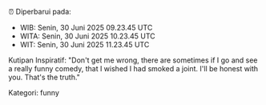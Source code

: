 ⏰ Diperbarui pada:
- WIB: Senin, 30 Juni 2025 09.23.45 UTC
- WITA: Senin, 30 Juni 2025 10.23.45 UTC
- WIT: Senin, 30 Juni 2025 11.23.45 UTC

Kutipan Inspiratif:
"Don't get me wrong, there are sometimes if I go and see a really funny comedy, that I wished I had smoked a joint. I'll be honest with you. That's the truth."


Kategori: funny

